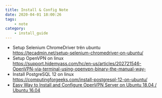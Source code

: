 ```yaml
---
title: Install & Config Note
date: 2020-04-01 18:00:26
tags:
    - note
category: 
    - install_guide
---
```


- Setup Selenium ChromeDriver trên ubuntu   
https://tecadmin.net/setup-selenium-chromedriver-on-ubuntu/
- Setup OpenVPN on linux    
https://support.hidemyass.com/hc/en-us/articles/202721546-OpenVPN-via-terminal-using-openvpn-binary-the-manual-way-
- Install PostgreSQL 12 on linux    
https://computingforgeeks.com/install-postgresql-12-on-ubuntu/
- [Easy Way to Install and Configure OpenVPN Server on Ubuntu 18.04 / Ubuntu 16.04](https://computingforgeeks.com/easy-way-to-install-and-configure-openvpn-server-on-ubuntu-18-04-ubuntu-16-04/)